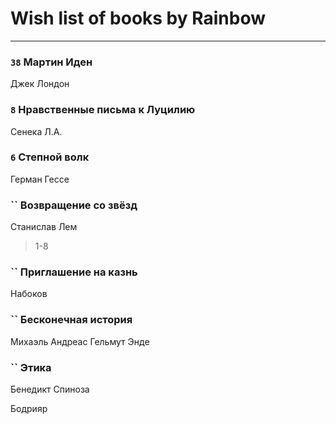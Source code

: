 # Wish list of books by Rainbow
---

### `38` Мартин Иден
Джек Лондон

### `8` Нравственные письма к Луцилию
Сенека Л.А.

### `6` Степной волк
Герман Гессе

### `` Возвращение со звёзд
Станислав Лем
> 1-8

### `` Приглашение на казнь
Набоков

### `` Бесконечная история
Михаэль Андреас Гельмут Энде

### `` Этика
Бенедикт Спиноза

Бодрияр

